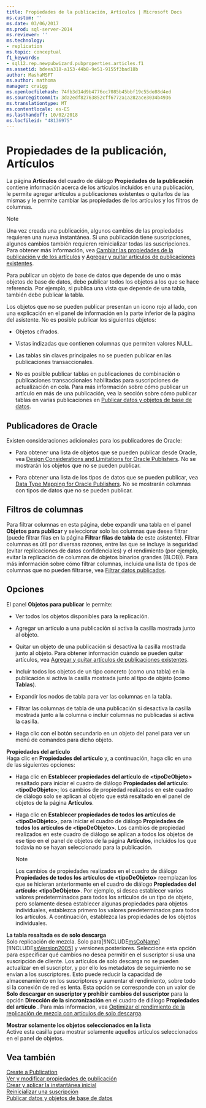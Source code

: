 ```yaml
---
title: Propiedades de la publicación, Artículos | Microsoft Docs
ms.custom: ''
ms.date: 03/06/2017
ms.prod: sql-server-2014
ms.reviewer: ''
ms.technology:
- replication
ms.topic: conceptual
f1_keywords:
- sql12.rep.newpubwizard.pubproperties.articles.f1
ms.assetid: bdeea318-a153-44b8-9e51-9155f3bad18b
author: MashaMSFT
ms.author: mathoma
manager: craigg
ms.openlocfilehash: 74fb3d14d9b4776cc7085b45bbf19c55de88d4ed
ms.sourcegitcommit: 3da2edf82763852cff6772a1a282ace3034b4936
ms.translationtype: MT
ms.contentlocale: es-ES
ms.lasthandoff: 10/02/2018
ms.locfileid: "48136975"
---
```

# <a name="publication-properties-articles"></a>Propiedades de la publicación, Artículos
  La página **Artículos** del cuadro de diálogo **Propiedades de la publicación** contiene información acerca de los artículos incluidos en una publicación, le permite agregar artículos a publicaciones existentes o quitarlos de las mismas y le permite cambiar las propiedades de los artículos y los filtros de columnas.  
  
> [!NOTE]  
>  Una vez creada una publicación, algunos cambios de las propiedades requieren una nueva instantánea. Si una publicación tiene suscripciones, algunos cambios también requieren reinicializar todas las suscripciones. Para obtener más información, vea [Cambiar las propiedades de la publicación y de los artículos](publish/change-publication-and-article-properties.md) y [Agregar y quitar artículos de publicaciones existentes](publish/add-articles-to-and-drop-articles-from-existing-publications.md).  
  
 Para publicar un objeto de base de datos que depende de uno o más objetos de base de datos, debe publicar todos los objetos a los que se hace referencia. Por ejemplo, si publica una vista que depende de una tabla, también debe publicar la tabla.  
  
 Los objetos que no se pueden publicar presentan un icono rojo al lado, con una explicación en el panel de información en la parte inferior de la página del asistente. No es posible publicar los siguientes objetos:  
  
-   Objetos cifrados.  
  
-   Vistas indizadas que contienen columnas que permiten valores NULL.  
  
-   Las tablas sin claves principales no se pueden publicar en las publicaciones transaccionales.  
  
-   No es posible publicar tablas en publicaciones de combinación o publicaciones transaccionales habilitadas para suscripciones de actualización en cola. Para más información sobre cómo publicar un artículo en más de una publicación, vea la sección sobre cómo publicar tablas en varias publicaciones en [Publicar datos y objetos de base de datos](publish/publish-data-and-database-objects.md).  
  
## <a name="oracle-publishers"></a>Publicadores de Oracle  
 Existen consideraciones adicionales para los publicadores de Oracle:  
  
-   Para obtener una lista de objetos que se pueden publicar desde Oracle, vea [Design Considerations and Limitations for Oracle Publishers](non-sql/design-considerations-and-limitations-for-oracle-publishers.md). No se mostrarán los objetos que no se pueden publicar.  
  
-   Para obtener una lista de los tipos de datos que se pueden publicar, vea [Data Type Mapping for Oracle Publishers](non-sql/data-type-mapping-for-oracle-publishers.md). No se mostrarán columnas con tipos de datos que no se pueden publicar.  
  
## <a name="column-filters"></a>Filtros de columnas  
 Para filtrar columnas en esta página, debe expandir una tabla en el panel **Objetos para publicar** y seleccionar solo las columnas que desea filtrar (puede filtrar filas en la página **Filtrar filas de tabla** de este asistente). Filtrar columnas es útil por diversas razones, entre las que se incluye la seguridad (evitar replicaciones de datos confidenciales) y el rendimiento (por ejemplo, evitar la replicación de columnas de objetos binarios grandes (BLOB)). Para más información sobre cómo filtrar columnas, incluida una lista de tipos de columnas que no pueden filtrarse, vea [Filtrar datos publicados](publish/filter-published-data.md).  
  
## <a name="options"></a>Opciones  
 El panel **Objetos para publicar** le permite:  
  
-   Ver todos los objetos disponibles para la replicación.  
  
-   Agregar un artículo a una publicación si activa la casilla mostrada junto al objeto.  
  
-   Quitar un objeto de una publicación si desactiva la casilla mostrada junto al objeto. Para obtener información cuándo se pueden quitar artículos, vea [Agregar y quitar artículos de publicaciones existentes](publish/add-articles-to-and-drop-articles-from-existing-publications.md).  
  
-   Incluir todos los objetos de un tipo concreto (como una tabla) en la publicación si activa la casilla mostrada junto al tipo de objeto (como **Tablas**).  
  
-   Expandir los nodos de tabla para ver las columnas en la tabla.  
  
-   Filtrar las columnas de tabla de una publicación si desactiva la casilla mostrada junto a la columna o incluir columnas no publicadas si activa la casilla.  
  
-   Haga clic con el botón secundario en un objeto del panel para ver un menú de comandos para dicho objeto.  
  
 **Propiedades del artículo**  
 Haga clic en **Propiedades del artículo** y, a continuación, haga clic en una de las siguientes opciones:  
  
-   Haga clic en **Establecer propiedades del artículo de \<tipoDeObjeto>** resaltado para iniciar el cuadro de diálogo **Propiedades del artículo: \<tipoDeObjeto>**; los cambios de propiedad realizados en este cuadro de diálogo solo se aplican al objeto que está resaltado en el panel de objetos de la página **Artículos**.  
  
-   Haga clic en **Establecer propiedades de todos los artículos de \<tipoDeObjeto>**, para iniciar el cuadro de diálogo **Propiedades de todos los artículos de \<tipoDeObjeto>**. Los cambios de propiedad realizados en este cuadro de diálogo se aplican a todos los objetos de ese tipo en el panel de objetos de la página **Artículos**, incluidos los que todavía no se hayan seleccionado para la publicación.  
  
    > [!NOTE]  
    >  Los cambios de propiedades realizados en el cuadro de diálogo **Propiedades de todos los artículos de \<tipoDeObjeto>** reemplazan los que se hicieran anteriormente en el cuadro de diálogo **Propiedades del artículo: \<tipoDeObjeto>**. Por ejemplo, si desea establecer varios valores predeterminados para todos los artículos de un tipo de objeto, pero solamente desea establecer algunas propiedades para objetos individuales, establezca primero los valores predeterminados para todos los artículos. A continuación, establezca las propiedades de los objetos individuales.  
  
 **La tabla resaltada es de solo descarga**  
 Solo replicación de mezcla. Solo para[!INCLUDE[msCoName](../../includes/msconame-md.md)] [!INCLUDE[ssVersion2005](../../includes/ssversion2005-md.md)] y versiones posteriores. Seleccione esta opción para especificar qué cambios no desea permitir en el suscriptor si usa una suscripción de cliente. Los artículos de solo descarga no se pueden actualizar en el suscriptor, y por ello los metadatos de seguimiento no se envían a los suscriptores. Esto puede reducir la capacidad de almacenamiento en los suscriptores y aumentar el rendimiento, sobre todo si la conexión de red es lenta. Esta opción se corresponde con un valor de **Solo descargar en suscriptor y prohibir cambios del suscriptor** para la opción **Dirección de la sincronización** en el cuadro de diálogo **Propiedades del artículo** . Para más información, vea [Optimizar el rendimiento de la replicación de mezcla con artículos de solo descarga](merge/optimize-merge-replication-performance-with-download-only-articles.md).  
  
 **Mostrar solamente los objetos seleccionados en la lista**  
 Active esta casilla para mostrar solamente aquellos artículos seleccionados en el panel de objetos.  
  
## <a name="see-also"></a>Vea también  
 [Create a Publication](publish/create-a-publication.md)   
 [Ver y modificar propiedades de publicación](publish/view-and-modify-publication-properties.md)   
 [Crear y aplicar la instantánea inicial](create-and-apply-the-initial-snapshot.md)   
 [Reinicializar una suscripción](reinitialize-a-subscription.md)   
 [Publicar datos y objetos de base de datos](publish/publish-data-and-database-objects.md)  
  
  
